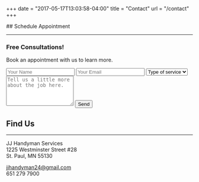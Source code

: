 +++
date = "2017-05-17T13:03:58-04:00"
title = "Contact"
url = "/contact"
+++
<div class='contact-container'>
## Schedule Appointment
<hr />

### Free Consultations!

Book an appointment with us to learn more.

<form name="contact-form">
  <input type="text" placeholder="Your Name" name="name">
  <input type="email" placeholder="Your Email" name="email">
  <select name="email">
    <option default>Type of service</option>
    <option value='handyman'>Handyman</option>
    <option value='cleaning'>Cleaning</option>
    <option value='moving'>Moving</option>
  </select>
  <textarea name="message" rows=5 placeholder="Tell us a little more about the job here."></textarea>
  <button>Send</button>
</form>

<aside class='contact-sidebar'>
<h2>Find Us</h2>
<hr />
<div>
  <p>JJ Handyman Services <br/>
  1225 Westminster Street #28 <br/>
  St. Paul, MN 55130</p>
</div>
<div>
<p><a href='mailto:jjhandyman24@gmail.com'>jjhandyman24@gmail.com</a><br/>
651 279 7900</p>
</div>
</aside>